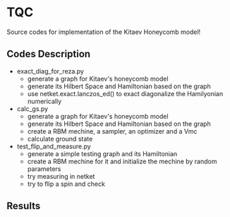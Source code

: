 # TQC
Source codes for implementation of the Kitaev Honeycomb model!

## Codes Description

* exact_diag_for_reza.py
    * generate a graph for Kitaev's honeycomb model
    * generate its Hilbert Space and Hamiltonian based on the graph
    * use netket.exact.lanczos_ed() to exact diagonalize the Hamilyonian numerically
* calc_gs.py
    * generate a graph for Kitaev's honeycomb model
    * generate its Hilbert Space and Hamiltonian based on the graph
    * create a RBM mechine, a sampler, an optimizer and a Vmc 
    * calculate ground state
* test_flip_and_measure.py
    * generate a simple testing graph and its Hamiltonian
    * create a RBM mechine for it and initialize the mechine by random parameters
    * try measuring in netket
    * try to flip a spin and check

## Results

